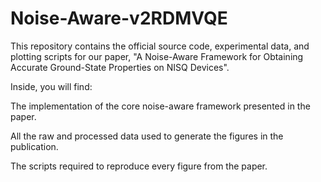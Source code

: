 # Noise-Aware-v2RDMVQE

This repository contains the official source code, experimental data, and plotting scripts for our paper, "A Noise-Aware Framework for Obtaining Accurate Ground-State Properties on NISQ Devices".

Inside, you will find:

The implementation of the core noise-aware framework presented in the paper.

All the raw and processed data used to generate the figures in the publication.

The scripts required to reproduce every figure from the paper.
